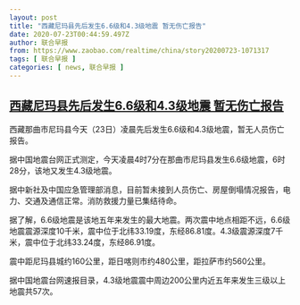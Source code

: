 ```yaml
---
layout: post
title: "西藏尼玛县先后发生6.6级和4.3级地震 暂无伤亡报告"
date: 2020-07-23T00:44:59.497Z
author: 联合早报
from: https://www.zaobao.com/realtime/china/story20200723-1071317
tags: [ 联合早报 ]
categories: [ news, 联合早报 ]
---
```

<!--1595492220000-->
[西藏尼玛县先后发生6.6级和4.3级地震 暂无伤亡报告](https://www.zaobao.com/realtime/china/story20200723-1071317)
------

<div>
<p>西藏那曲市尼玛县今天（23日）凌晨先后发生6.6级和4.3级地震，暂无人员伤亡报告。</p><p>据中国地震台网正式测定，今天凌晨4时7分在那曲市尼玛县发生6.6级地震，6时28分，该地又发生4.3级地震。</p><p>据中新社及中国应急管理部消息，目前暂未接到人员伤亡、房屋倒塌情况报告，电力、交通及通信正常。消防救援力量已集结待命。</p><section id="imu"><div id="dfp-ad-imu1-wrapper" class="dfp-tag-wrapper"><div id="dfp-ad-imu1" class="dfp-tag-wrapper"></div></div></section><p>据了解，6.6级地震是该地五年来发生的最大地震。两次震中地点相距不远，6.6级地震震源深度10千米，震中位于北纬33.19度，东经86.81度。4.3级震源深度7千米，震中位于北纬33.24度，东经86.91度。</p><p>震中距尼玛县城约160公里，距日喀则市约480公里，距拉萨市约560公里。</p><p>据中国地震台网速报目录，4.3级地震震中周边200公里内近五年来发生三级以上地震共57次。</p><div id="innity-in-post"></div><div id="dfp-ad-midarticlespecial-wrapper" class="dfp-tag-wrapper"><div id="dfp-ad-midarticlespecial" class="dfp-tag-wrapper"></div></div>
</div>
